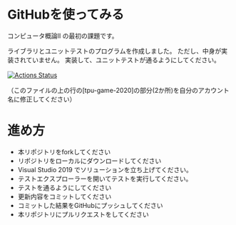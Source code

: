 # GitHubを使ってみる
コンピュータ概論II の最初の課題です。


ライブラリとユニットテストのプログラムを作成しました。
ただし、中身が実装されていません。
実装して、ユニットテストが通るようにしてください。


[![Actions Status](https://github.com/Hiroki-Hoso/comp2_tutorial/workflows/MSTest/badge.svg)](https://github.com/Hiroki-Hoso/comp2_tutorial/actions)　

（このファイルの上の行の[tpu-game-2020]の部分(2か所)を自分のアカウント名に修正してください）


# 進め方
* 本リポジトリをforkしてください
* リポジトリをローカルにダウンロードしてください
* Visual Studio 2019 でソリューションを立ち上げてください。
* テストエクスプローラーを開いてテストを実行してください。
* テストを通るようにしてください
* 更新内容をコミットしてください
* コミットした結果をGitHubにプッシュしてください
* 本リポジトリにプルリクエストをしてください
